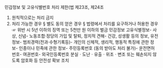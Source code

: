 
 민감정보 및 고유식별번호 처리 제한(법 제23조, 제24조
 
1) 원칙적으로는 처리 금지
2) 처리 가능한 경우
§ 별도 동의 얻은 경우
§ 법령에서 처리를 요구하거나 허용한 경우  
☞ 위반 시 5년 이하의 징역 또는 5천만 원 이하의 벌금
민감정보
고유식별정보- 사상, 신념- 노동조합·정당의 가입 및 탈퇴, 정치적 견해- 건강, 성생활 등의 정보, 유전정보- 범죄경력(전과·수형기록등)- 개인의 신체적, 생리적, 행동적 특징에 관한 정보- 인종이나 민족에 관한 정보- 주민등록번호  (동의 받아도 처리 불가)- 운전면허번호- 여권번호- 외국인등록번호
분실ㆍ도난ㆍ유출ㆍ위조ㆍ변조 또는 훼손되지 않도록
암호화 등 안전성 확보 조치